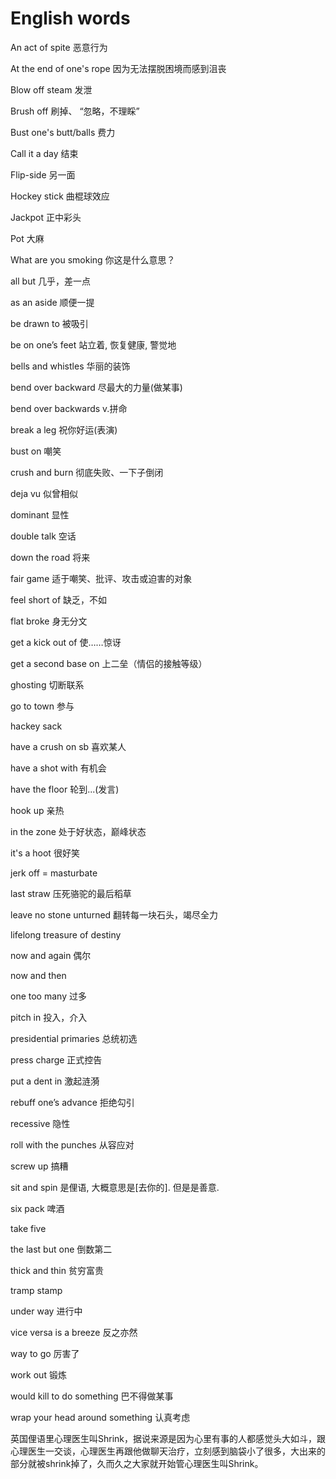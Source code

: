 # English words

An act of spite 恶意行为

At the end of one's rope 因为无法摆脱困境而感到沮丧

Blow off steam 发泄

Brush off 刷掉、 “忽略，不理睬”

Bust one's butt/balls 费力

Call it a day 结束

Flip-side 另一面

Hockey stick 曲棍球效应

Jackpot 正中彩头

Pot 大麻

What are you smoking 你这是什么意思？

all but 几乎，差一点

as an aside 顺便一提

be drawn to 被吸引

be on one’s feet 站立着, 恢复健康, 警觉地

bells and whistles 华丽的装饰

bend over backward 尽最大的力量(做某事)

bend over backwards  v.拼命

break a leg 祝你好运(表演)

bust on 嘲笑

crush and burn 彻底失败、一下子倒闭

deja vu 似曾相似

dominant 显性

double talk 空话

down the road 将来

fair game 适于嘲笑、批评、攻击或迫害的对象

feel short of 缺乏，不如

flat broke 身无分文

get a kick out of 使……惊讶

get a second base on 上二垒（情侣的接触等级）

ghosting 切断联系

go to town 参与

hackey sack

have a crush on sb 喜欢某人

have a shot with 有机会

have the floor 轮到...(发言)

hook up 亲热

in the zone 处于好状态，巅峰状态

it's a  hoot 很好笑

jerk off = masturbate

last straw 压死骆驼的最后稻草

leave no stone unturned 翻转每一块石头，竭尽全力

lifelong treasure of destiny

now and again 偶尔

now and then

one too many 过多

pitch in 投入，介入

presidential primaries 总统初选

press charge 正式控告

put a dent in  激起涟漪

rebuff one’s advance 拒绝勾引

recessive 隐性

roll with the punches  从容应对

screw up 搞糟

sit and spin 是俚语, 大概意思是[去你的]. 但是是善意.

six pack 啤酒

take five

the last but one 倒数第二

thick and thin 贫穷富贵

tramp stamp

under way 进行中

vice versa is a breeze 反之亦然

way to go 厉害了

work out 锻炼

would kill to do something 巴不得做某事

wrap your head around something 认真考虑

英国俚语里心理医生叫Shrink，据说来源是因为心里有事的人都感觉头大如斗，跟心理医生一交谈，心理医生再跟他做聊天治疗，立刻感到脑袋小了很多，大出来的部分就被shrink掉了，久而久之大家就开始管心理医生叫Shrink。

